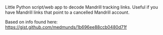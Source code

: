 Little Python script/web app to decode Mandrill tracking links.
Useful if you have Mandrill links that point to a cancelled Mandrill account.

Based on info found here: https://gist.github.com/medmunds/1b696ee88ccb0480d71f
